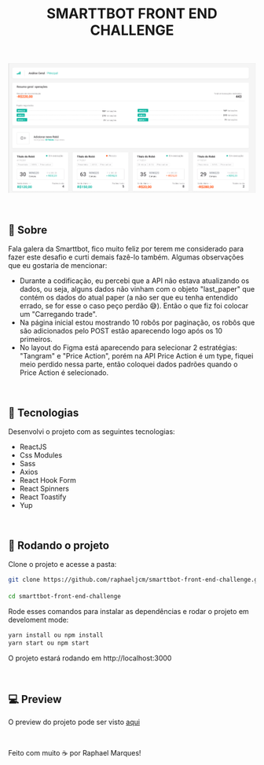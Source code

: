 <h1 align="center">SMARTTBOT FRONT END CHALLENGE</h1>

</br>

<p align="center">
  <img alt="Smarttbot challenge" src=".github/smarttbot-app.PNG">
</p>

</br>

## 🧾 Sobre
Fala galera da Smarttbot, fico muito feliz por terem me considerado para fazer este desafio e curti demais fazê-lo também. Algumas observações que eu gostaria de mencionar:
- Durante a codificação, eu percebi que a API não estava atualizando os dados, ou seja, alguns dados não vinham com o objeto "last_paper" que contém os dados do atual paper (a não ser que eu tenha entendido errado, se for esse o caso peço perdão 😅). Então o que fiz foi colocar um "Carregando trade".
- Na página inicial estou mostrando 10 robôs por paginação, os robôs que são adicionados pelo POST estão aparecendo logo após os 10 primeiros.
- No layout do Figma está aparecendo para selecionar 2 estratégias: "Tangram" e "Price Action", porém na API Price Action é um type, fiquei meio perdido nessa parte, então coloquei dados padrões quando o Price Action é selecionado.

</br>

## 🧪 Tecnologias

Desenvolvi o projeto com as seguintes tecnologias:

- ReactJS
- Css Modules
- Sass
- Axios 
- React Hook Form
- React Spinners 
- React Toastify
- Yup 

</br>

## 🚀 Rodando o projeto

Clone o projeto e acesse a pasta:

```bash
git clone https://github.com/raphaeljcm/smarttbot-front-end-challenge.git

cd smarttbot-front-end-challenge

```

Rode esses comandos para instalar as dependências e rodar o projeto em develoment mode:

```bash
yarn install ou npm install
yarn start ou npm start

```
O projeto estará rodando em http://localhost:3000

</br>

## 💻 Preview
O preview do projeto pode ser visto <a href="https://smarttbot-front-end-challenge.vercel.app/" target="_blank">aqui</a>

</br>

Feito com muito ☕ por Raphael Marques!
